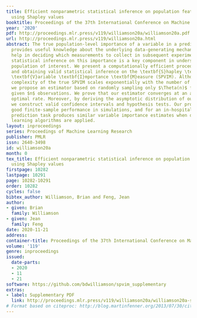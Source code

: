 ```yaml
---
title: Efficient nonparametric statistical inference on population feature importance
  using Shapley values
booktitle: Proceedings of the 37th International Conference on Machine Learning
year: '2020'
pdf: http://proceedings.mlr.press/v119/williamson20a/williamson20a.pdf
url: http://proceedings.mlr.press/v119/williamson20a.html
abstract: The true population-level importance of a variable in a prediction task
  provides useful knowledge about the underlying data-generating mechanism and can
  help in deciding which measurements to collect in subsequent experiments. Valid
  statistical inference on this importance is a key component in understanding the
  population of interest. We present a computationally efficient procedure for estimating
  and obtaining valid statistical inference on the \textbf{S}hapley \textbf{P}opulation
  \textbf{V}ariable \textbf{I}mportance \textbf{M}easure (SPVIM). Although the computational
  complexity of the true SPVIM scales exponentially with the number of variables,
  we propose an estimator based on randomly sampling only $\Theta(n)$ feature subsets
  given $n$ observations. We prove that our estimator converges at an asymptotically
  optimal rate. Moreover, by deriving the asymptotic distribution of our estimator,
  we construct valid confidence intervals and hypothesis tests. Our procedure has
  good finite-sample performance in simulations, and for an in-hospital mortality
  prediction task produces similar variable importance estimates when different machine
  learning algorithms are applied.
layout: inproceedings
series: Proceedings of Machine Learning Research
publisher: PMLR
issn: 2640-3498
id: williamson20a
month: 0
tex_title: Efficient nonparametric statistical inference on population feature importance
  using Shapley values
firstpage: 10282
lastpage: 10291
page: 10282-10291
order: 10282
cycles: false
bibtex_author: Williamson, Brian and Feng, Jean
author:
- given: Brian
  family: Williamson
- given: Jean
  family: Feng
date: 2020-11-21
address: 
container-title: Proceedings of the 37th International Conference on Machine Learning
volume: '119'
genre: inproceedings
issued:
  date-parts:
  - 2020
  - 11
  - 21
software: https://github.com/bdwilliamson/spvim_supplementary
extras:
- label: Supplementary PDF
  link: http://proceedings.mlr.press/v119/williamson20a/williamson20a-supp.pdf
# Format based on citeproc: http://blog.martinfenner.org/2013/07/30/citeproc-yaml-for-bibliographies/
---
```

